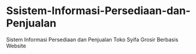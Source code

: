 # Ssistem-Informasi-Persediaan-dan-Penjualan
Sistem Informasi Persediaan dan Penjualan Toko Syifa Grosir Berbasis Website
